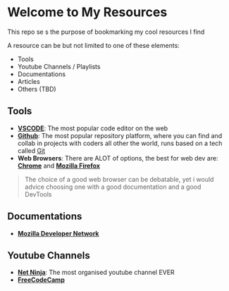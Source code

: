 # Welcome to My Resources
This repo se s the purpose of bookmarking my cool resources I find

A resource can  be but not limited to one of these elements:
- Tools
- Youtube Channels / Playlists
- Documentations
- Articles
- Others (TBD)

## Tools
- **[VSCODE](https://code.visualstudio.com/)**: The most popular code editor on the web
- **[Github](https://code.visualstudio.com/)**: The most popular repository platform, where you can find and collab in projects with coders all other the world, runs based on a tech called [Git](https://git-scm.com/)
- **Web Browsers**: There are ALOT of options, the best for web dev are: **[Chrome](https://www.google.com.sa/chrome/)** and **[Mozilla Firefox](https://www.mozilla.org/fr/firefox/developer/)**
> The choice of a good web browser can be debatable, yet i would advice choosing one with a good documentation and a good DevTools 
## Documentations
- **[Mozilla Developer Network](https://developer.mozilla.org/en-US/)**


## Youtube Channels
- **[Net Ninja](https://www.youtube.com/@NetNinja)**: The most organised youtube channel EVER
- **[FreeCodeCamp](https://www.youtube.com/@freecodecamp)**